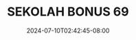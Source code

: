 --- 
title: "SEKOLAH BONUS 69"
description: "streaming   SEKOLAH BONUS 69 telegram durasi panjang  "
date: 2024-07-10T02:42:45-08:00
file_code: "knb4l55j6w5d"
draft: false
cover: "p2h6s265vkndjd1d.jpg"
tags: ["SEKOLAH", "BONUS", "bokep-indo", "bokep-viral", "bokep-ig"]
length: 609
fld_id: "1235332"
foldername: "ARINDA ARRACHI COSPLAYER"
categories: ["ARINDA ARRACHI COSPLAYER"]
views: 48
---